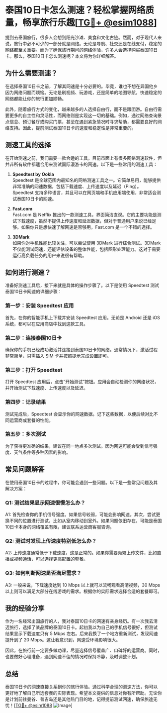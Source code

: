 # 泰国10日卡怎么测速？轻松掌握网络质量，畅享旅行乐趣[[TG💪+ @esim1088](https://t.me/s/esim1088)]

提到去泰国旅行，很多人会想到阳光沙滩、美食和文化古迹。然而，对于现代人来说，旅行中必不可少的一部分就是网络。无论是导航、社交还是在线支付，稳定的网络都至关重要。而为了确保旅行期间的网络体验，许多人会选择购买泰国10日卡。那么，泰国10日卡怎么测速呢？本文将为你详细解答。

## 为什么需要测速？

在选择泰国10日卡之前，了解其网速是十分必要的。毕竟，谁也不想在异国他乡因为网络问题而烦恼。无论是刷视频、玩游戏，还是简单的地图导航，快速稳定的网络都能让你的旅行更加顺畅。

此外，随着旅行方式的变化，越来越多的人选择自由行，而不是跟团游。自由行需要更多的自主性和灵活性，而网络则是实现这一切的基础。例如，通过网络查询景点信息、预订餐厅或购买门票，甚至在遇到紧急情况时寻求帮助，都需要良好的网络支持。因此，提前测试泰国10日卡的速度和稳定性是非常重要的。

## 测速工具的选择

在开始测速之前，我们需要一款合适的工具。目前市面上有很多网络测速软件，但并非所有软件都适合用来测试国际漫游卡的网速。以下是一些常用的测速工具：

1. **Speedtest by Ookla**  
   Speedtest 是全球范围内最知名的网络测速工具之一。它简单易用，能够提供非常准确的网速数据，包括下载速度、上传速度以及延迟（Ping）。Speedtest 支持多种语言，并且可以在网页端和手机应用端使用，非常适合测试泰国10日卡的网速。

2. **Fast.com**  
   Fast.com 是 Netflix 推出的一款测速工具，界面简洁直观。它的主要功能是测试下载速度，虽然不提供上传速度和延迟数据，但对于普通用户来说已经足够。如果你只是想快速了解网速是否够用，Fast.com 是一个不错的选择。

3. **3DMark**  
   如果你对手机性能比较关注，可以尝试使用 3DMark 进行综合测试。3DMark 不仅能测试网速，还能评估设备的整体性能，包括图形处理能力。这对于需要运行高负载任务的用户来说很有帮助。

## 如何进行测速？

准备好测速工具后，接下来就是具体的操作步骤了。以下是使用 Speedtest 测试泰国10日卡网速的详细步骤：

### 第一步：安装 Speedtest 应用
首先，在你的智能手机上下载并安装 Speedtest 应用。无论是 Android 还是 iOS 系统，都可以在应用商店中找到这款工具。

### 第二步：连接泰国10日卡
确保你的手机已经成功激活并连接到泰国10日卡的网络。通常情况下，激活过程非常简单，只需插入 SIM 卡并按照提示完成设置即可。

### 第三步：打开 Speedtest
打开 Speedtest 应用后，点击“开始测试”按钮。应用会自动检测你的网络状况，并开始测试下载速度、上传速度以及延迟。

### 第四步：记录结果
测试完成后，Speedtest 会显示你的网速数据。记下这些数据，以便后续对比不同运营商或套餐的性能。

### 第五步：多次测试
为了获得更准确的结果，建议在同一地点多次测试。因为网速可能会受到信号强度、天气条件等多种因素的影响。

## 常见问题解答

在使用泰国10日卡的过程中，你可能会遇到一些问题。以下是一些常见问题及其解决方案：

### Q1: 测试结果显示网速很慢怎么办？
A1: 首先检查你的手机信号强度。如果信号较弱，可能会影响网速。其次，尝试更换不同的位置进行测试，比如从室内移动到室外。如果问题依旧存在，可能是泰国10日卡本身的网络覆盖有限，建议联系运营商客服咨询。

### Q2: 测试时发现上传速度特别低怎么办？
A2: 上传速度通常低于下载速度，这是正常的。如果你需要频繁上传文件，比如直播或视频通话，可以选择更高配置的套餐。

### Q3: 如何判断网速是否满足需求？
A3: 一般来说，下载速度达到 10 Mbps 以上就可以流畅观看高清视频，30 Mbps 以上则可以满足大部分在线游戏的需求。根据你的实际需求选择合适的套餐即可。

## 我的经验分享

作为一名经常出国旅行的人，我对泰国10日卡的网速有亲身经历。有一次我去清迈旅行，选择了某品牌的泰国10日卡。起初我以为自己的手机信号很好，但测试结果显示下载速度只有 5 Mbps 左右。后来我换了一个地方重新测试，发现网速提升到了 20 Mbps。这让我意识到，网速受环境影响很大。

因此，在旅行前一定要多做功课，尽量选择信号覆盖广、口碑好的运营商。同时，也要做好心理准备，遇到网速不佳的情况时保持冷静，及时调整计划。

## 总结

泰国10日卡的网速直接关系到你的旅行体验。通过科学合理的测速方法，你可以更好地了解自己所选套餐的实际表现。希望本文提供的信息对你有所帮助。无论你是计划前往曼谷、普吉岛还是其他热门目的地，记得提前测试网速，确保旅途无忧！[[TG💪+ @esim1088](https://t.me/s/esim1088) ![Image](https://i.postimg.cc/4NQfJmqS/Snipaste-2025-05-13-00-14-12.png)]
